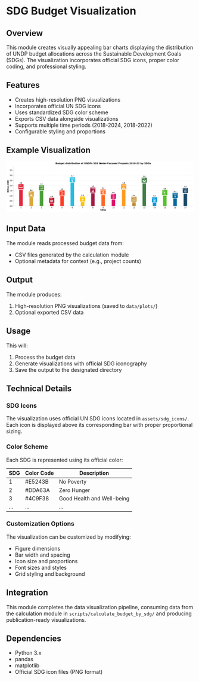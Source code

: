 # SDG Budget Visualization

## Overview
This module creates visually appealing bar charts displaying the distribution of UNDP budget allocations across the Sustainable Development Goals (SDGs). The visualization incorporates official SDG icons, proper color coding, and professional styling.

## Features
- Creates high-resolution PNG visualizations
- Incorporates official UN SDG icons
- Uses standardized SDG color scheme
- Exports CSV data alongside visualizations
- Supports multiple time periods (2018-2024, 2018-2022)
- Configurable styling and proportions

## Example Visualization
![SDG Budget Distribution](../../assets/sdg_budget_graph.png)

## Input Data
The module reads processed budget data from:
- CSV files generated by the calculation module
- Optional metadata for context (e.g., project counts)

## Output
The module produces:
1. High-resolution PNG visualizations (saved to `data/plots/`)
2. Optional exported CSV data

## Usage
This will:
1. Process the budget data
2. Generate visualizations with official SDG iconography
3. Save the output to the designated directory

## Technical Details

### SDG Icons
The visualization uses official UN SDG icons located in `assets/sdg_icons/`. Each icon is displayed above its corresponding bar with proper proportional sizing.

### Color Scheme
Each SDG is represented using its official color:

| SDG | Color Code | Description |
|-----|------------|-------------|
| 1   | #E5243B    | No Poverty  |
| 2   | #DDA63A    | Zero Hunger |
| 3   | #4C9F38    | Good Health and Well-being |
| ... | ...        | ... |

### Customization Options
The visualization can be customized by modifying:
- Figure dimensions
- Bar width and spacing
- Icon size and proportions
- Font sizes and styles
- Grid styling and background

## Integration
This module completes the data visualization pipeline, consuming data from the calculation module in `scripts/calculate_budget_by_sdg/` and producing publication-ready visualizations.

## Dependencies
- Python 3.x
- pandas
- matplotlib
- Official SDG icon files (PNG format)
